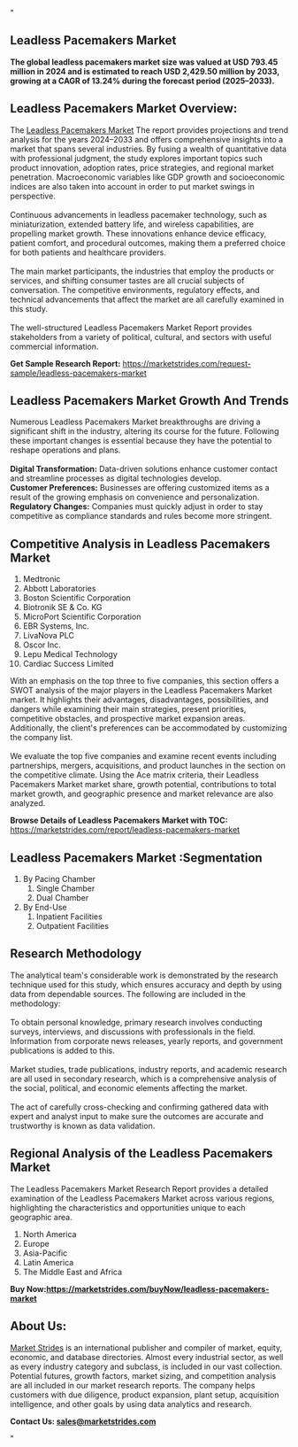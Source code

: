 "<h2>Leadless Pacemakers Market</h2>
<p><strong>The global leadless pacemakers market size was valued at USD 793.45 million in 2024 and is estimated to reach USD 2,429.50 million by 2033, growing at a CAGR of 13.24% during the forecast period (2025–2033).</strong></p>
<h2>Leadless Pacemakers Market Overview:</h2>
<p>The <a href=https://marketstrides.com/report/leadless-pacemakers-market>Leadless Pacemakers Market</a> The report provides projections and trend analysis for the years 2024–2033 and offers comprehensive insights into a market that spans several industries. By fusing a wealth of quantitative data with professional judgment, the study explores important topics such product innovation, adoption rates, price strategies, and regional market penetration. Macroeconomic variables like GDP growth and socioeconomic indices are also taken into account in order to put market swings in perspective. <br /> <br />Continuous advancements in leadless pacemaker technology, such as miniaturization, extended battery life, and wireless capabilities, are propelling market growth. These innovations enhance device efficacy, patient comfort, and procedural outcomes, making them a preferred choice for both patients and healthcare providers.<br /> <br />The main market participants, the industries that employ the products or services, and shifting consumer tastes are all crucial subjects of conversation. The competitive environments, regulatory effects, and technical advancements that affect the market are all carefully examined in this study. <br /> <br />The well-structured Leadless Pacemakers Market Report provides stakeholders from a variety of political, cultural, and sectors with useful commercial information.</p>
<p><strong>Get Sample Research Report:</strong> <a href=https://marketstrides.com/request-sample/leadless-pacemakers-market>https://marketstrides.com/request-sample/leadless-pacemakers-market</a></p>
<h2>Leadless Pacemakers Market Growth And Trends</h2>
<p>Numerous Leadless Pacemakers Market breakthroughs are driving a significant shift in the industry, altering its course for the future. Following these important changes is essential because they have the potential to reshape operations and plans.<br /><br /><strong>Digital Transformation:</strong> Data-driven solutions enhance customer contact and streamline processes as digital technologies develop. <br /><strong>Customer Preferences:</strong> Businesses are offering customized items as a result of the growing emphasis on convenience and personalization. <br /><strong>Regulatory Changes:</strong> Companies must quickly adjust in order to stay competitive as compliance standards and rules become more stringent.</p>
<h2>Competitive Analysis in Leadless Pacemakers Market</h2>
<p><ol>
<li>Medtronic</li>
<li>Abbott Laboratories</li>
<li>Boston Scientific Corporation</li>
<li>Biotronik SE &amp; Co. KG</li>
<li>MicroPort Scientific Corporation</li>
<li>EBR Systems, Inc.</li>
<li>LivaNova PLC</li>
<li>Oscor Inc.</li>
<li>Lepu Medical Technology</li>
<li>Cardiac Success Limited</li>
</ol></p>
<p>With an emphasis on the top three to five companies, this section offers a SWOT analysis of the major players in the Leadless Pacemakers Market market. It highlights their advantages, disadvantages, possibilities, and dangers while examining their main strategies, present priorities, competitive obstacles, and prospective market expansion areas. Additionally, the client's preferences can be accommodated by customizing the company list. <br /> <br />We evaluate the top five companies and examine recent events including partnerships, mergers, acquisitions, and product launches in the section on the competitive climate. Using the Ace matrix criteria, their Leadless Pacemakers Market market share, growth potential, contributions to total market growth, and geographic presence and market relevance are also analyzed.</p>
<p><strong>Browse Details of Leadless Pacemakers Market with TOC:</strong> <a href=https://marketstrides.com/report/leadless-pacemakers-market>https://marketstrides.com/report/leadless-pacemakers-market</a></p>
<h2>Leadless Pacemakers Market :Segmentation</h2>
<p><ol>
<li>By Pacing Chamber
<ol>
<li>Single Chamber</li>
<li>Dual Chamber</li>
</ol>
</li>
<li>By End-Use
<ol>
<li>Inpatient Facilities</li>
<li>Outpatient Facilities</li>
</ol>
</li>
</ol></p>
<h2>Research Methodology</h2>
<p>The analytical team's considerable work is demonstrated by the research technique used for this study, which ensures accuracy and depth by using data from dependable sources. The following are included in the methodology: <br /> <br />To obtain personal knowledge, primary research involves conducting surveys, interviews, and discussions with professionals in the field. Information from corporate news releases, yearly reports, and government publications is added to this. <br /> <br />Market studies, trade publications, industry reports, and academic research are all used in secondary research, which is a comprehensive analysis of the social, political, and economic elements affecting the market. <br /> <br />The act of carefully cross-checking and confirming gathered data with expert and analyst input to make sure the outcomes are accurate and trustworthy is known as data validation.</p>
<h2>Regional Analysis of the Leadless Pacemakers Market</h2>
<p>The Leadless Pacemakers Market Research Report provides a detailed examination of the Leadless Pacemakers Market across various regions, highlighting the characteristics and opportunities unique to each geographic area.</p>
<p><ol>
<li>North America</li>
<li>Europe</li>
<li>Asia-Pacific</li>
<li>Latin America</li>
<li>The Middle East and Africa</li>
</ol></p>
<p><strong>Buy Now:<a href=https://marketstrides.com/buyNow/leadless-pacemakers-market?price=single_price>https://marketstrides.com/buyNow/leadless-pacemakers-market</a></strong></p>
<h2>About Us:</h2>
<p><a href=https://marketstrides.com/>Market Strides</a> is an international publisher and compiler of market, equity, economic, and database directories. Almost every industrial sector, as well as every industry category and subclass, is included in our vast collection. Potential futures, growth factors, market sizing, and competition analysis are all included in our market research reports. The company helps customers with due diligence, product expansion, plant setup, acquisition intelligence, and other goals by using data analytics and research.</p>
<p><strong>Contact Us: <a href=mailto:sales@marketstrides.com>sales@marketstrides.com</a></strong></p>
"
